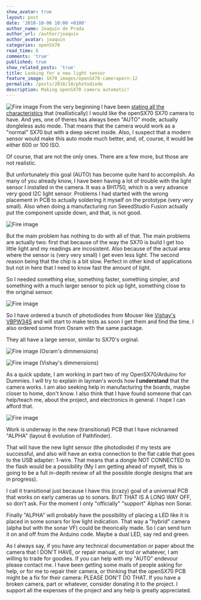 ```yaml
---
show_avatar: true
layout: post
date: '2018-10-06 10:00 +0100'
author_name: Joaquín de Prada
author_url: /author/joaquin
author_avatar: joaquin
categories: openSX70
read_time: 6
comments: 'true'
published: true
show_related_posts: 'true'
title: Looking for a new light sensor
feature_image: SX70_images/openSX70-cameraporn-12
permalink: /posts/2018/10/photodiode
description: Making openSX70 camera automatic!
---
```

![Fire image]({{site.url}}/{{site.baseurl}}img/2018/10/new-light-meter-osram.JPG)
From the very beginning I have been [stating all the characteristics](https://opensx70.com/FAQ/) that (reallistically) I would like the openSX70 SX70 camera to have. And yes, one of theres has always been "AUTO" mode, actually dongleless auto mode. That means that the camera would work as a "normal" SX70 but with a deep secret inside. Also, I suspect that a modern sensor would make this auto mode much better, and, of, course, it would be either 600 or 100 ISO.

Of course, that are not the only ones. There are a few more, but those are not realistic.

But unfortunately this goal (AUTO) has become quite hard to accomplish.
As many of you already know, I have been having a lot of trouble with the light sensor I installed in the camera. 
It was a BH1750, which is a very advance very good I2C light sensor. Problems I had started with the wrong placement in PCB to actually soldering it myself on the prototype (very very small). Also when doing a manufacturing run SeeedStudio Fusion actually put the component upside down, and that, is not good.

![Fire image]({{site.url}}/{{site.baseurl}}img/2018/10/BH1750-relocation-photodiode.jpg)


But the main problem has nothing to do with all of that. The main problems are actually two: first that because of the way the SX70 is build I get too little light and my readings are incosistent. Also because of the actual area where the sensor is (very very small) I get even less light. The second reason being that the chip is a bit slow. Perfect in other kind of applications but not in here that I need to know fast the amount of light.

So I needed something else, something faster, something simpler, and something with a much larger sensor to pick up light, something close to the original sensor.

![Fire image]({{site.url}}/{{site.baseurl}}img/2018/10/original-pcb-bottom.jpg)

So I have ordered a bunch of photodiodes from Mouser like [Vishay's VBPW34S](https://www2.mouser.com/datasheet/2/427/vbpw34s-244735.pdf) and will start to make tests as soon I get them and find the time. I also ordered some from Osram with the same package. 




They all have a large sensor, similar to SX70's orginal.

![Fire image]({{site.url}}/{{site.baseurl}}img/2018/10/new-light-meter-dimensions-OSRAM.jpg)
(Osram's dimmensions)

![Fire image]({{site.url}}/{{site.baseurl}}img/2018/10/new-light-meter-dimensions.JPG)
(Vishay's dimmensions)

As a quick update, I am working in part two of my OpenSX70/Arduino for Dummies. I will try to explain in layman's words how **I understand** that the camera works. 
I am also seeking help in manufacturing the boards, maybe closer to home, don't know. I also think that I have found someone that can help/teach me, about the project, and electronics in general. I hope I can afford that.

![Fire image]({{site.url}}/{{site.baseurl}}img/2018/10/alpha-pcb.jpg)

Work is underway in the new (transitional) PCB that I have nicknamed "ALPHA" (layout 6 evolution of Pathfinder). 

That will have the new light sensor (the photodiode) if my tests are successful, and also will have an extra connection to the flat cable that goes to the USB adapter: 1-wire. That means that a dongle NOT CONNECTED to the flash would be a possibility (My I am getting ahead of myself, this is going to be a full in-depth review of all the possible dongle designs that are in progress).

I call it transitional just because I have this (crazy) goal of a universal PCB that works on early cameras up to sonars. BUT THAT IS A LONG WAY OFF, so don't ask. For the moment I only "officially" "support" Alphas non Sonar.

Finally "ALPHA" will probably have the possibility of placing a LED like it is placed in some sonars for low light indication. That way a "hybrid" camera (alpha but with the sonar VF) could be theorically made. So I can send turn it on and off from the Arduino code. Maybe a dual LED, say red and green.

As I always say, if you have any technical documentation or paper about the camera that I DON'T HAVE, or repair manual, or tool or whatever, I am willing to trade for goodies.
If you can help with my "AUTO" endevour please contact me.
I have been getting some mails of people asking for help, or for me to repair their camera, or thinking that the openSX70 PCB might be a fix for their camera: PLEASE DON'T DO THAT. If you have a broken camera, part or whatever, consider donating it to the project. I support all the expenses of the project and any help is greatly appreciated.




